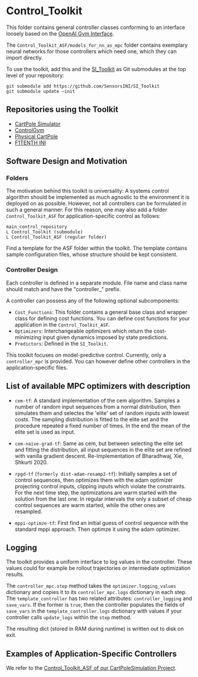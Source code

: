 # Control_Toolkit

This folder contains general controller classes conforming to an interface loosely based on the [OpenAI Gym Interface](https://arxiv.org/pdf/1606.01540).

The `Control_Toolkit_ASF/models_for_nn_as_mpc` folder contains exemplary neural networks for those controllers which need one, which they can import directly.

To use the toolkit, add this and the [SI_Toolkit](https://github.com/SensorsINI/SI_Toolkit) as Git submodules at the top level of your repository:

```
git submodule add https://github.com/SensorsINI/SI_Toolkit
git submodule update –init
```


## Repositories using the Toolkit

- <a href="https://github.com/SensorsINI/CartPoleSimulation/tree/reproduction_of_results_sep22" target="_blank">CartPole Simulator</a>
- <a href="https://github.com/frehe/ControlGym/tree/reproduction_of_results_sep22" target="_blank">ControlGym</a>
- <a href="https://github.com/neuromorphs/physical-cartpole/tree/reproduction_of_results_sep2022_physical_cartpole" target="_blank">Physical CartPole</a>
- <a href="https://github.com/F1Tenth-INI/f1tenth_development_gym" target="_blank">F1TENTH INI</a>


## Software Design and Motivation

### Folders

The motivation behind this toolkit is universality: A systems control algorithm should be implemented as much agnostic to the environment it is deployed on as possible. However, not all controllers can be formulated in such a general manner. For this reason, one may also add a folder `Control_Toolkit_ASF` for application-specific control as follows:

```
main_control_repository
L Control_Toolkit (submodule)
L Control_Toolkit_ASF (regular folder)
```

Find a template for the ASF folder within the toolkit. The template contains sample configuration files, whose structure should be kept consistent.

### Controller Design

Each controller is defined in a separate module. File name and class name should match and have the "controller_" prefix.

A controller can possess any of the following optional subcomponents:

- `Cost_Functions`: This folder contains a general base class and wrapper class for defining cost functions. You can define cost functions for your application in the `Control_Toolkit_ASF`.
- `Optimizers`: Interchangeable optimizers which return the cost-minimizing input given dynamics imposed by state predictions.
- `Predictors`: Defined in the `SI_Toolkit`.

This toolkit focuses on model-predictive control. Currently, only a `controller_mpc` is provided. You can however define other controllers in the application-specific files.


## List of available MPC optimizers with description
    
- `cem-tf`:
    A standard implementation of the cem algorithm. Samples a number of random input sequences from a normal distribution,
    then simulates them and selectes the 'elite' set of random inputs with lowest costs. The sampling distribution
    is fitted to the elite set and the procedure repeated a fixed number of times. 
    In the end the mean of the elite set is used as input.

- `cem-naive-grad-tf`:
    Same as cem, but between selecting the elite set and fitting the distribution, all input sequences in the elite
    set are refined with vanilla gradient descent. Re-Implementation of Bharadhwaj, Xie, Shkurti 2020.

- `rpgd-tf` (`formerly dist-adam-resamp2-tf`):
    Initially samples a set of control sequences, then optimizes them with the adam optimizer projecting control inputs,
    clipping inputs which violate the constraints. For the next time step, the optimizations are warm started with
    the solution from the last one. In regular intervals the only a subset of cheap control sequences are 
    warm started, while the other ones are resampled.

- `mppi-optimze-tf`:
    First find an initial guess of control sequence with the standard mppi approach. Then optimze it using the adam
    optimizer.


## Logging

The toolkit provides a uniform interface to log values in the controller. These values could for example be rollout trajectories or intermediate optimization results.

The `controller_mpc.step` method takes the `optimizer.logging_values` dictionary and copies it to its `controller_mpc.logs` dictionary in each step. The `template_controller` has two related attributes: `controller_logging` and `save_vars`. If the former is `true`, then the controller populates the fields of `save_vars` in the `template_controller.logs` dictionary with values if your controller calls `update_logs` within the `step` method.

The resulting dict (stored in RAM during runtime) is written out to disk on exit.


## Examples of Application-Specific Controllers

We refer to the [Control_Toolkit_ASF of our CartPoleSimulation Project](https://github.com/SensorsINI/CartPoleSimulation/tree/master/Control_Toolkit_ASF/Controllers).
